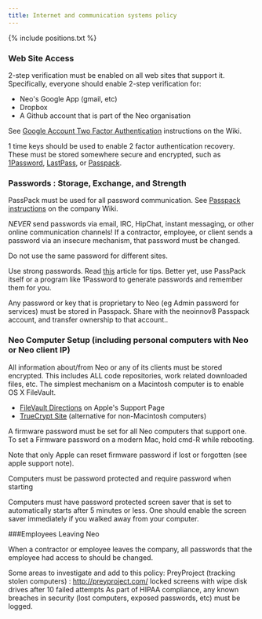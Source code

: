 ```yaml
---
title: Internet and communication systems policy
---
```


{% include positions.txt %}


### Web Site Access

2-step verification must be enabled on all web sites that support it.  Specifically, everyone should enable 2-step verification for:

* Neo's Google App (gmail, etc)
* Dropbox
* A Github account that is part of the Neo organisation

See [Google Account Two Factor Authentication](https://sites.google.com/a/neo.com/neo-wiki/operations/two-factor-authentication) instructions on the Wiki.

1 time keys should be used to enable 2 factor authentication recovery. These must be stored somewhere secure and encrypted, such as [1Password](https://agilebits.com/onepassword), [LastPass](https://lastpass.com), or [Passpack](https://www.passpack.com).

### Passwords : Storage, Exchange, and Strength

PassPack must be used for all password communication. See [Passpack instructions](https://sites.google.com/a/neo.com/neo-wiki/accounts-subscriptions/passpack) on the company Wiki.

*NEVER* send passwords via email, IRC, HipChat, instant messaging, or other online communication channels!  If a contractor, employee, or client sends a password via an insecure mechanism, that password must be changed.

Do not use the same password for different sites.

Use strong passwords.  Read [this](http://www.pcmag.com/article2/0,2817,2368485,00.asp) article for tips.  Better yet, use PassPack itself or a program like 1Password to generate passwords and remember them for you.

Any password or key that is proprietary to Neo (eg Admin password for services) must be stored in Passpack. Share with the neoinnov8 Passpack account, and transfer ownership to that account..


### Neo Computer Setup (including personal computers with Neo or Neo client IP)

All information about/from Neo or any of its clients must be stored encrypted. This includes ALL code repositories, work related downloaded files, etc. The simplest mechanism on a Macintosh computer is to enable OS X FileVault.

* [FileVault Directions](http://support.apple.com/kb/HT4790?viewlocale=en_US&locale=en_US) on Apple's Support Page
* [TrueCrypt Site](http://www.truecrypt.org)  (alternative for non-Macintosh computers)

A firmware password must be set for all Neo computers that support one. To set a Firmware password on a modern Mac, hold cmd-R while rebooting.

Note that only Apple can reset firmware password if lost or forgotten (see apple support note).

Computers must be password protected and require password when starting

Computers must have password protected screen saver that is set to automatically starts after 5 minutes or less. One should enable the screen saver immediately if you walked away from your computer.

###Employees Leaving Neo

When a contractor or employee leaves the company, all passwords that the employee had access to should be changed.

Some areas to investigate and add to this policy:
PreyProject (tracking stolen computers) : http://preyproject.com/
locked screens with wipe disk drives after 10 failed attempts
As part of HIPAA compliance, any known breaches in security (lost computers, exposed passwords, etc) must be logged.

